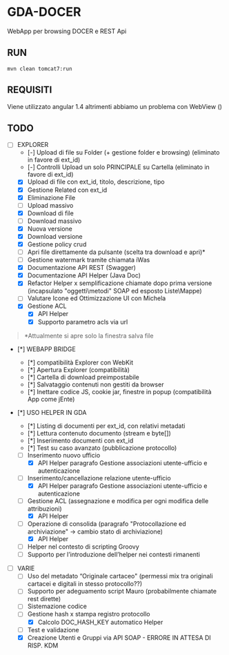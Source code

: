 # GDA-DOCER
WebApp per browsing DOCER e REST Api

## RUN

	mvn clean tomcat7:run
	
## REQUISITI

Viene utilizzato angular 1.4 altrimenti abbiamo un problema con WebView ()

## TODO

- [ ] EXPLORER
  - [-] Upload di file su Folder (+ gestione folder e browsing) (eliminato in favore di ext_id)
  - [-] Controlli Upload un solo PRINCIPALE su Cartella (eliminato in favore di ext_id)
  - [x] Upload di file con ext_id, titolo, descrizione, tipo
  - [x] Gestione Related con ext_id
  - [x] Eliminazione File
  - [ ] Upload massivo
  - [x] Download di file
  - [ ] Download massivo
  - [x] Nuova versione
  - [x] Download versione
  - [x] Gestione policy crud
  - [ ] Apri file direttamente da pulsante (scelta tra download e apri)*
  - [ ] Gestione watermark tramite chiamata iWas
  - [x] Documentazione API REST (Swagger)
  - [x] Documentazione API Helper (Java Doc)
  - [x] Refactor Helper x semplificazione chiamate dopo prima versione (incapsulato "oggetti\metodi" SOAP ed esposto Liste\Mappe)
  - [ ] Valutare Icone ed Ottimizzazione UI con Michela
  - [x] Gestione ACL
    - [x] API Helper
    - [x] Supporto parametro acls via url

> *Attualmente si apre solo la finestra salva file

- [*] WEBAPP BRIDGE
  - [*] compatibilità Explorer con WebKit 
  - [*] Apertura Explorer (compatibilità)
  - [*] Cartella di download preimpostabile
  - [*] Salvataggio contenuti non gestiti da browser
  - [*] Inettare codice JS, cookie jar, finestre in popup (compatibilità App come jEnte)

- [*] USO HELPER IN GDA
  - [*] Listing di documenti per ext_id, con relativi metadati
  - [*] Lettura contenuto documento (stream e byte[])
  - [*] Inserimento documenti con ext_id
  - [*] Test su caso avanzato (pubblicazione protocollo)
  - [ ] Inserimento nuovo ufficio
    - [x] API Helper paragrafo Gestione associazioni utente-ufficio e autenticazione
  - [ ] Inserimento/cancellazione relazione utente-ufficio
    - [x] API Helper paragrafo Gestione associazioni utente-ufficio e autenticazione
  - [ ] Gestione ACL (assegnazione e modifica per ogni modifica delle attribuzioni)
    - [x] API Helper
  - [ ] Operazione di consolida (paragrafo "Protocollazione ed archiviazione" -> cambio stato di archiviazione)
    - [x] API Helper
  - [ ] Helper nel contesto di scripting Groovy
  - [ ] Supporto per l’introduzione dell’helper nei contesti rimanenti

- [ ] VARIE
  - [ ] Uso del metadato “Originale cartaceo" (permessi mix tra originali cartacei e digitali in stesso protocollo??)
  - [ ] Supporto per adeguamento script Mauro (probabilmente chiamate rest dirette)
  - [ ] Sistemazione codice
  - [ ] Gestione hash x stampa registro protocollo
    - [x] Calcolo DOC_HASH_KEY automatico Helper
  - [ ] Test e validazione
  - [x] Creazione Utenti e Gruppi via API SOAP - ERRORE IN ATTESA DI RISP. KDM